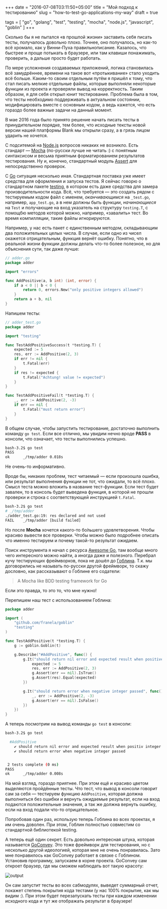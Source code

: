 +++
date = "2016-07-08T03:11:50+05:00"
title = "Мой подход к тестированию"
slug = "how-to-test-go-applications-my-way"
draft = true

tags = [ "go", "golang", "test", "testing", "mocha", "node.js", "javascript", "goblin" ]
+++

Сколько бы я не пытался &laquo;в прошлой жизни&raquo; заставить себя писать тесты, получалось довольно плохо. Точнее, оно получалось, но как-то всё хромало, как у Винни-Пуха правильнописание. Казалось, что быстрее и проще потыкать в браузере, или там клавиши понажимать, проверить, а дальше просто будет работать.

По мере усложнения создаваемых приложений, логика становилась всё замудрённее, времени на такое вот &laquo;протыкивание&raquo; стало уходить всё больше. Каким-то своим отдельным путём я пришёл к тому, что стал писать мелкие отдельные файлы, которые выполняли некоторые функции из проекта и проверяли вывод на корректность. Таким образом, я для себя открыл юнит тестирование. Проблема была в том, что тесты необходимо поддерживать в актуальном состоянии, модифицировать вместе с основным кодом, а ведь кажется, что есть гораздо более важные задачи на данный момент.

В мае 2016 года было принято решение начать писать тесты в принудительном порядке, тем более, что исходные тексты новой версии нашей платформы Blank мы открыли сразу, а в грязь лицом ударить не хочется.

<!--more-->

С подситемой на [Node.js](https://nodejs.org) вопросов никаких не возникло. Есть стандарт&nbsp;&mdash; [Mocha](mochajs.org) (по-русски лучше не читать :) с понятным синтаксисом и весьма приятным форматированием результатов тестирования. Ну и, конечно, стандартный модуль [Assert](https://nodejs.org/api/assert.html) для непосредственно проверок.


С [Go](https://golang.org/) ситуация несколько иная. Стандартная поставка уже имеет средства для оформления и запуска тестов. Я сейчас говорю о стандартном пакете [testing](https://golang.org/pkg/testing/), в котором есть даже средства для замера производительности кода. Всё, что требуется&nbsp;&mdash; это создать рядом с тестируемым кодом файл с именем, _оканчивающимся_ на `_test.go`, например, `app_test.go`, а в нем должны быть функции, _начинающиеся_ на `Test` и получающие на вход указатель на структуру `testing.T`, с помощбю методов которой можно, например, &laquo;завалить&raquo; тест. Во время компилляции, такие файлы игнорируются.

Например, у нас есть пакет с единственным методом, складывающим два положительных целых числа. В случае, если одно из чисел окажется отрицательным, функция вернёт ошибку. Понятно, что в реальной жизни функции должны делать что-то более полезное, но для объяснения сути, так даже лучше:

```go
// adder.go
package adder

import "errors"

func AddPositive(a, b int) (int, error) {
    if a < 0 || b < 0 {
        return 0, errors.New("only positive integers allowed")
    }
    return a + b, nil
}

```

Напишем тесты:

```go
// adder_test.go
package adder

import "testing"

func TestAddPositiveSuccess(t *testing.T) {
	expected := 5
	res, err := AddPositive(2, 3)
	if err != nil {
		t.Fatal(err)
	}
	if res != expected {
		t.Fatal("Achtung! value != expected")
	}
}

func TestAddPositiveFail(t *testing.T) {
	_, err := AddPositive(2, -3)
	if err == nil {
		t.Fatal("must return error")
	}
}
```

В общем случае, чтобы запустить тестирование, достаточно выполнить команду `go test`. Если все отлично, мы увидим нечно вроде **PASS** в консоли, что означает, что тесты выполнились успешно.

```bash
bash-3.2$ go test
PASS
ok  	_/tmp/adder	0.018s
```
Не очень-то информативно.


Вроде бы, никаких проблем, тест читаемый&nbsp;&mdash; если произошла ошибка, или результат выполнения функции не тот, что ожидали, то всё плохо. Смысл теста можно вложить в название тест-функции. Если тест будет завален, то в консоль будет выведена функция, в которой не прошли проверки и строка с соответствующей инструкцией `t.Fatal`.

```bash
bash-3.2$ go test
# _/tmp/adder
./adder_test.go:19: res declared and not used
FAIL	_/tmp/adder [build failed]
```

Но после  **Mocha** хочется какого-то бо&#769;льшего удовлетворения. Чтобы красиво вывести все проверки. Чтобы можно было подробнее описать что именно тестируем и почему такой-то результат ожидаем.

Поиск инструмента я начал с ресурса [Awesome Go](https://github.com/avelino/awesome-go), там вообще много чего интересного можно найти, а иногда даже и полезного. Перебрал кучу тестирующих фреймворков, пока не дошёл до [Гоблина](https://github.com/franela/goblin). Т.к. мы договорились не называть по-русски другой фреймворк, то скажу дословно, как рассказывают о Гоблине его содатели:

> A Mocha like BDD testing framework for Go

Если это правда, то это то, что мне нужно!

Перепишем наш тест с использованием Гоблина:

```go
package adder

import (
	"github.com/franela/goblin"
	"testing"
)

func TestAddPositive(t *testing.T) {
	g := goblin.Goblin(t)

	g.Describe("#AddPositive", func() {
		g.It("should return nil error and expected result when positive integer passed", func() {
			expected := 5
			res, err := AddPositive(2, 3)
			g.Assert(err == nil).IsTrue()
			g.Assert(res).Equal(expected)
		})

		g.It("should return error when negative integer passed", func() {
			_, err := AddPositive(2, -3)
			g.Assert(err == nil).IsFalse()
		})
	})
}

```

А теперь посмотрим на вывод команды `go test` в консоли:

```bash
bash-3.2$ go test

  #AddPositive
    ✔ should return nil error and expected result when positiv integer passed
    ✔ should return error when negative integer passed


 2 tests complete (0 ms)
PASS
ok  	_/tmp/adder	0.008s
```

На мой взгляд, гораздо приятнее. При этом ещё и красиво цветом выделяются пройдённые тесты. Что тест, что вывод в консоли говорит сам за себя&nbsp;&mdash; тестируем функцию `AddPositive`, которая должна выполниться без ошибки и вернуть ожидаемые результат, если на вход подаются положительные значения, а так же должна вернуть ошибку, если на вход подали что-то отрицательное.

Попробовав один раз, использую теперь Гоблина во всех проектах, я им очень доволен. При этом, Гоблин полностью совместим со стандартной библиотекой testing.

А теперь ещё один секрет. Есть довольно интересная штука, которая называется [GoConvey](http://goconvey.co/). Это тоже фреймворк для тестирования, но с несколько другой идеологией, которая мне не очень понравилась. Зато мне понравилось как GoConvey работает в связке с Гоблином. Установив программу, запускаем в корне проекта. GoConvey сам откроет браузер, где мы сможем наблюдать вот такую красоту:

![output](/img/goconvey_success800.png)

Он сам запустит тесты во всех сабмодулях, выведет суммарный отчет, покажет степень покрытия кода тестами (у нас 100% покрытие, как мы видим :). При этом будет перезапускать тесты при каждом изменении исходного кода и тут же отображать результат в браузере!